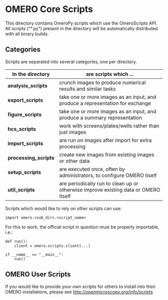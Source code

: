 OMERO Core Scripts
==================

This directory contains OmeroPy scripts which use the
OmeroScripts API. All scripts ("*.py") present in the
directory will be automatically distributed with all binary
builds.

Categories
----------

Scripts are separated into several categories, one per directory.

| In the directory       | are scripts which ...                                                               |
| ----------------       | ---------------------                                                               |
| **analysis_scripts**   | crunch images to produce numerical results and similar tasks                        |
| **export_scripts**     | take one or more images as an input, and produce a representation for exchange      |
| **figure_scripts**     | take one or more images as an input, and produce a summary representation           |
| **hcs_scripts**        | work with screens/plates/wells rather than just images                              |
| **import_scripts**     | are run on images after import for extra processing                                 |
| **processing_scripts** | create new images from existing images or other data                                |
| **setup_scripts**      | are executed once, often by administrators, to configure OMERO itself               |
| **util_scripts**       | are periodically run to clean up or otherwise improve existing data or OMERO itself |


Scripts which would like to rely on other scripts can
use:

    import omero.<sub_dir>.<script_name>

For this to work, the official script in question must
be properly importable, i.e.:

    def run():
        client = omero.scripts.client(...)

    if __name__ == "__main__":
        run()


OMERO User Scripts
------------------

If you would like to provide your own scripts for others to install
into their OMERO installations, please see http://openmicroscopy.org/info/scripts
